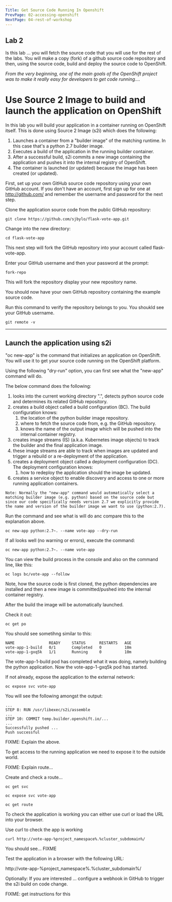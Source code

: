 ```yaml
---
Title: Get Source Code Running In Openshift
PrevPage: 02-accessing-openshift
NextPage: 04-rest-of-workshop
---
```


## Lab 2

Is this lab ... you will fetch the source code that you will use for the rest of the labs.  You will make a copy (fork) of a github source code repository and then, using the source code, build and deploy the source code to OpenShift. 

_From the very beginning, one of the main goals of the OpenShift project was to make it really easy for developers to get code running...._

# Use Source 2 Image to build and launch the application on OpenShift 

In this lab you will build your application in a container running on OpenShift itself. This is done using Source 2 Image (s2i) 
which does the following:

1. Launches a container from a "builder image" of the matching runtime.  In this case that's a python 2.7 builder image.
1. Executes a build of the application in the running builder container.
1. After a successful build, s2i commits a new image containing the application and pushes it into the internal registry of OpenShift. 
1. The container is launched (or updated) because the image has been created (or updated). 

First, set up your own GitHub source code repository using your own GitHub account.  If you don't have an account, first sign up for one at http://github.com/ and remember the username and password for the next step. 

Clone the application source code from the public GitHub repository: 

```execute
git clone https://github.com/sjbylo/flask-vote-app.git
```

Change into the new directory:

```execute
cd flask-vote-app
```

This next step will fork the GitHub repository into your account called flask-vote-app.

Enter your GitHub username and then your password at the prompt:

```execute 
fork-repo 
```

This will fork the repository display your new repository name.

You should now have your own GitHub repository containing the example source code. 

Run this command to verify the repository belongs to you.  You shoukld see your GitHub username.

```execute
git remote -v
```

---
## Launch the application using s2i

"oc new-app" is the command that initializes an application on OpenShift. 
You will use it to get your source code running on the OpenShift platform. 

Using the following "dry-run" option, you can first see what the "new-app" command will do. 

The below command does the following:
1. looks into the current working directory ".", detects python source code and determines its related GitHub repository. 
1. creates a build object called a build configuration (BC).  The build configuration knows:
   1. the location of the python builder image repository.
   1. where to fetch the source code from, e.g. the GitHub repository. 
   1. knows the name of the output image which will be pushed into the internal container registry. 
1. creates image streams (IS) (a.k.a. Kubernetes image objects) to track the builder and the final application image.
1. these image streams are able to track when images are updated and trigger a rebuild or a re-deployment of the application.  
1. creates a deployment object called a deployment configuration (DC).  The deployment configuration knows:
   1. how to redeploy the application should the image be updated. 
1. creates a service object to enable discovery and access to one or more running application containers. 

``
Note: Normally the "new-app" command would automatically select a matching builder image (e.g. python) based on the source code but since our code specifically needs version 2.7 we explicitly provide the name and version of the builder image we want to use (python:2.7).
``

Run the command and see what is will do anc compare this to the explanation above. 

```execute
oc new-app python:2.7~. --name vote-app --dry-run
```

If all looks well (no warning or errors), execute the command: 

```execute
oc new-app python:2.7~. --name vote-app 
```

You can view the build process in the console and also on the command line, like this:


```execute 
oc logs bc/vote-app --follow 
```

Note, how the source code is first cloned, the python dependencies are installed and then a
new image is committed/pushed into the internal container registry. 

After the build the image will be automatically launched.

Check it out:

```execute
oc get po
```

You should see sometihng similar to this:

```
NAME               READY     STATUS      RESTARTS   AGE
vote-app-1-build   0/1       Completed   0          10m
vote-app-1-gxq5k   1/1       Running     0          10m
```

The vote-app-1-build pod has completed what it was doing, namely building the python application. 
Now the vote-app-1-gxq5k pod has started.

If not already, expose the application to the external network:

```execute
oc expose svc vote-app
```

You will see the following amongst the output:

```
...
STEP 8: RUN /usr/libexec/s2i/assemble
...
STEP 10: COMMIT temp.builder.openshift.io/...
...
Successfully pushed ...
Push successful
```

FIXME: Explain the above. 

To get access to the running application we need to expose it to the outside world. 

FIXME: Explain route... 

Create and check a route...

```execute 
oc get svc
```

```execute 
oc expose svc vote-app
```

```execute 
oc get route
```

To check the application is working you can either use curl or load the URL into your browser.

Use curl to check the app is working

```execute 
curl http://vote-app-%project_namespace%.%cluster_subdomain%/ 
```

You should see... FIXME

Test the application in a browser with the following URL:

http://vote-app-%project_namespace%.%cluster_subdomain%/ 

Optionally: If you are interested ... configure a webhook in GitHub to trigger the s2i build on code change. 

FIXME: get instructions for this 


